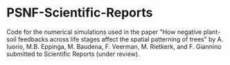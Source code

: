 # PSNF-Scientific-Reports
Code for the numerical simulations used in the paper "How negative plant-soil feedbacks across life stages affect the spatial patterning of trees" by A. Iuorio,  M.B. Eppinga, M. Baudena, F. Veerman, M. Rietkerk, and F. Giannino submitted to Scientific Reports (under review).
